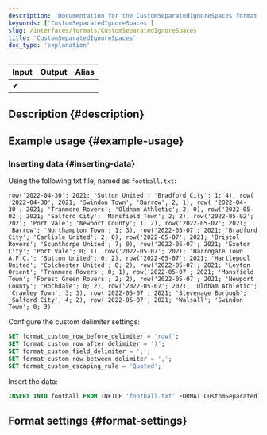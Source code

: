 ```yaml
---
description: 'Documentation for the CustomSeparatedIgnoreSpaces format'
keywords: ['CustomSeparatedIgnoreSpaces']
slug: /interfaces/formats/CustomSeparatedIgnoreSpaces
title: 'CustomSeparatedIgnoreSpaces'
doc_type: 'explanation'
---
```


| Input | Output | Alias |
|-------|--------|-------|
| ✔     |        |       |

## Description {#description}

## Example usage {#example-usage}

### Inserting data {#inserting-data}

Using the following txt file, named as `football.txt`:

```text
row('2022-04-30'; 2021; 'Sutton United'; 'Bradford City'; 1; 4), row( '2022-04-30'; 2021; 'Swindon Town'; 'Barrow'; 2; 1), row( '2022-04-30'; 2021; 'Tranmere Rovers'; 'Oldham Athletic'; 2; 0), row('2022-05-02'; 2021; 'Salford City'; 'Mansfield Town'; 2; 2), row('2022-05-02'; 2021; 'Port Vale'; 'Newport County'; 1; 2), row('2022-05-07'; 2021; 'Barrow'; 'Northampton Town'; 1; 3), row('2022-05-07'; 2021; 'Bradford City'; 'Carlisle United'; 2; 0), row('2022-05-07'; 2021; 'Bristol Rovers'; 'Scunthorpe United'; 7; 0), row('2022-05-07'; 2021; 'Exeter City'; 'Port Vale'; 0; 1), row('2022-05-07'; 2021; 'Harrogate Town A.F.C.'; 'Sutton United'; 0; 2), row('2022-05-07'; 2021; 'Hartlepool United'; 'Colchester United'; 0; 2), row('2022-05-07'; 2021; 'Leyton Orient'; 'Tranmere Rovers'; 0; 1), row('2022-05-07'; 2021; 'Mansfield Town'; 'Forest Green Rovers'; 2; 2), row('2022-05-07'; 2021; 'Newport County'; 'Rochdale'; 0; 2), row('2022-05-07'; 2021; 'Oldham Athletic'; 'Crawley Town'; 3; 3), row('2022-05-07'; 2021; 'Stevenage Borough'; 'Salford City'; 4; 2), row('2022-05-07'; 2021; 'Walsall'; 'Swindon Town'; 0; 3)
```

Configure the custom delimiter settings:

```sql
SET format_custom_row_before_delimiter = 'row(';
SET format_custom_row_after_delimiter = ')';
SET format_custom_field_delimiter = ';';
SET format_custom_row_between_delimiter = ',';
SET format_custom_escaping_rule = 'Quoted';
```

Insert the data:

```sql
INSERT INTO football FROM INFILE 'football.txt' FORMAT CustomSeparatedIgnoreSpaces;
```

## Format settings {#format-settings}